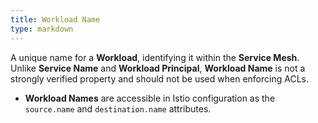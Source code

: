 ```yaml
---
title: Workload Name
type: markdown
---
```

A unique name for a **Workload**, identifying it within the **Service Mesh**.
Unlike **Service Name** and **Workload Principal**, **Workload Name** is not a strongly verified property and should not be used when enforcing ACLs.
  * **Workload Names** are accessible in Istio configuration as the `source.name` and `destination.name` attributes.
